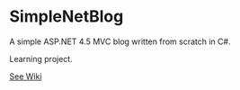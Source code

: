 SimpleNetBlog
===============

A simple ASP.NET 4.5 MVC blog written from scratch in C#.

Learning project.

<a href="https://github.com/Tarostar/SimpleNetBlog/wiki">See Wiki</a>